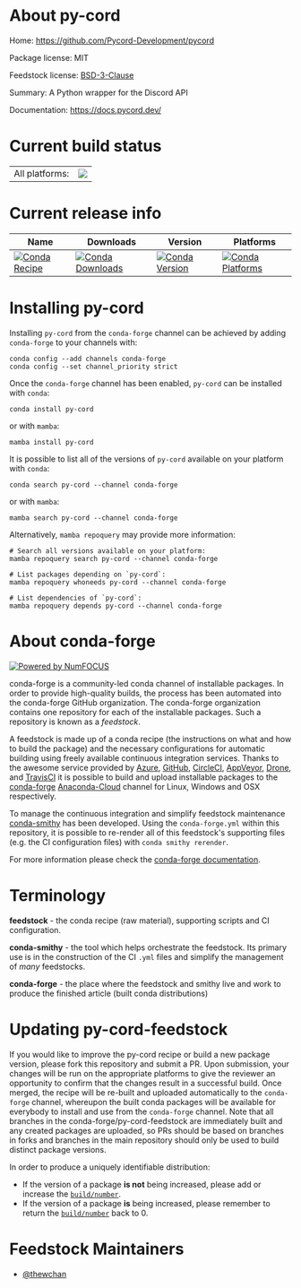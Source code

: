 About py-cord
=============

Home: https://github.com/Pycord-Development/pycord

Package license: MIT

Feedstock license: [BSD-3-Clause](https://github.com/conda-forge/py-cord-feedstock/blob/main/LICENSE.txt)

Summary: A Python wrapper for the Discord API

Documentation: https://docs.pycord.dev/

Current build status
====================


<table><tr><td>All platforms:</td>
    <td>
      <a href="https://dev.azure.com/conda-forge/feedstock-builds/_build/latest?definitionId=14157&branchName=main">
        <img src="https://dev.azure.com/conda-forge/feedstock-builds/_apis/build/status/py-cord-feedstock?branchName=main">
      </a>
    </td>
  </tr>
</table>

Current release info
====================

| Name | Downloads | Version | Platforms |
| --- | --- | --- | --- |
| [![Conda Recipe](https://img.shields.io/badge/recipe-py--cord-green.svg)](https://anaconda.org/conda-forge/py-cord) | [![Conda Downloads](https://img.shields.io/conda/dn/conda-forge/py-cord.svg)](https://anaconda.org/conda-forge/py-cord) | [![Conda Version](https://img.shields.io/conda/vn/conda-forge/py-cord.svg)](https://anaconda.org/conda-forge/py-cord) | [![Conda Platforms](https://img.shields.io/conda/pn/conda-forge/py-cord.svg)](https://anaconda.org/conda-forge/py-cord) |

Installing py-cord
==================

Installing `py-cord` from the `conda-forge` channel can be achieved by adding `conda-forge` to your channels with:

```
conda config --add channels conda-forge
conda config --set channel_priority strict
```

Once the `conda-forge` channel has been enabled, `py-cord` can be installed with `conda`:

```
conda install py-cord
```

or with `mamba`:

```
mamba install py-cord
```

It is possible to list all of the versions of `py-cord` available on your platform with `conda`:

```
conda search py-cord --channel conda-forge
```

or with `mamba`:

```
mamba search py-cord --channel conda-forge
```

Alternatively, `mamba repoquery` may provide more information:

```
# Search all versions available on your platform:
mamba repoquery search py-cord --channel conda-forge

# List packages depending on `py-cord`:
mamba repoquery whoneeds py-cord --channel conda-forge

# List dependencies of `py-cord`:
mamba repoquery depends py-cord --channel conda-forge
```


About conda-forge
=================

[![Powered by
NumFOCUS](https://img.shields.io/badge/powered%20by-NumFOCUS-orange.svg?style=flat&colorA=E1523D&colorB=007D8A)](https://numfocus.org)

conda-forge is a community-led conda channel of installable packages.
In order to provide high-quality builds, the process has been automated into the
conda-forge GitHub organization. The conda-forge organization contains one repository
for each of the installable packages. Such a repository is known as a *feedstock*.

A feedstock is made up of a conda recipe (the instructions on what and how to build
the package) and the necessary configurations for automatic building using freely
available continuous integration services. Thanks to the awesome service provided by
[Azure](https://azure.microsoft.com/en-us/services/devops/), [GitHub](https://github.com/),
[CircleCI](https://circleci.com/), [AppVeyor](https://www.appveyor.com/),
[Drone](https://cloud.drone.io/welcome), and [TravisCI](https://travis-ci.com/)
it is possible to build and upload installable packages to the
[conda-forge](https://anaconda.org/conda-forge) [Anaconda-Cloud](https://anaconda.org/)
channel for Linux, Windows and OSX respectively.

To manage the continuous integration and simplify feedstock maintenance
[conda-smithy](https://github.com/conda-forge/conda-smithy) has been developed.
Using the ``conda-forge.yml`` within this repository, it is possible to re-render all of
this feedstock's supporting files (e.g. the CI configuration files) with ``conda smithy rerender``.

For more information please check the [conda-forge documentation](https://conda-forge.org/docs/).

Terminology
===========

**feedstock** - the conda recipe (raw material), supporting scripts and CI configuration.

**conda-smithy** - the tool which helps orchestrate the feedstock.
                   Its primary use is in the construction of the CI ``.yml`` files
                   and simplify the management of *many* feedstocks.

**conda-forge** - the place where the feedstock and smithy live and work to
                  produce the finished article (built conda distributions)


Updating py-cord-feedstock
==========================

If you would like to improve the py-cord recipe or build a new
package version, please fork this repository and submit a PR. Upon submission,
your changes will be run on the appropriate platforms to give the reviewer an
opportunity to confirm that the changes result in a successful build. Once
merged, the recipe will be re-built and uploaded automatically to the
`conda-forge` channel, whereupon the built conda packages will be available for
everybody to install and use from the `conda-forge` channel.
Note that all branches in the conda-forge/py-cord-feedstock are
immediately built and any created packages are uploaded, so PRs should be based
on branches in forks and branches in the main repository should only be used to
build distinct package versions.

In order to produce a uniquely identifiable distribution:
 * If the version of a package **is not** being increased, please add or increase
   the [``build/number``](https://docs.conda.io/projects/conda-build/en/latest/resources/define-metadata.html#build-number-and-string).
 * If the version of a package **is** being increased, please remember to return
   the [``build/number``](https://docs.conda.io/projects/conda-build/en/latest/resources/define-metadata.html#build-number-and-string)
   back to 0.

Feedstock Maintainers
=====================

* [@thewchan](https://github.com/thewchan/)

